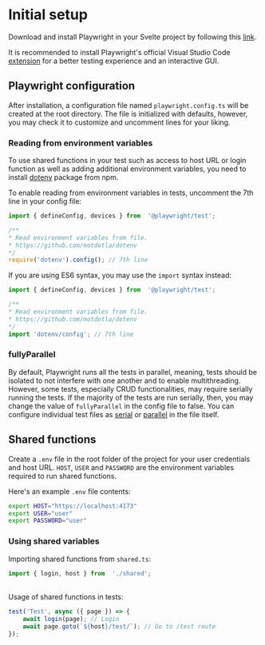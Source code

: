 # Initial setup
Download and install Playwright in your Svelte project by following this [link](https://playwright.dev/docs/intro#installing-playwright).

It is recommended to install Playwright's official Visual Studio Code [extension](https://marketplace.visualstudio.com/items?itemName=ms-playwright.playwright) for a better testing experience and an interactive GUI.
## Playwright configuration
After installation, a configuration file named `playwright.config.ts` will be created at the root directory.  The file is initialized with defaults, however, you may check it to customize and uncomment lines for your liking. 
### Reading from environment variables
To use shared functions in your test such as access to host URL or login function as well as adding additional environment variables, you need to install [dotenv](https://www.npmjs.com/package/dotenv) package from npm.

To enable reading from environment variables in tests, uncomment the 7th line in your config file:
```typescript
import { defineConfig, devices } from  '@playwright/test';

/**
* Read environment variables from file.
* https://github.com/motdotla/dotenv
*/
require('dotenv').config(); // 7th line
```
If you are using ES6 syntax, you may use the `import` syntax instead:
```typescript
import { defineConfig, devices } from  '@playwright/test';

/**
* Read environment variables from file.
* https://github.com/motdotla/dotenv
*/
import 'dotenv/config'; // 7th line
```
### fullyParallel
By default, Playwright runs all the tests in parallel, meaning, tests should be isolated to not interfere with one another and to enable multithreading. However, some tests, especially CRUD functionalities, may require serially running the tests. If the majority of the tests are run serially, then, you may change the value of `fullyParallel` in the config file to false. You can configure individual test files as [serial](https://playwright.dev/docs/test-parallel#serial-mode) or [parallel](https://playwright.dev/docs/test-parallel#parallelize-tests-in-a-single-file) in the file itself. 
## Shared functions
Create a `.env` file in the root folder of the project for your user credentials and host URL. `HOST`, `USER` and `PASSWORD` are the environment variables required to run shared functions.


Here's an example `.env` file contents:
```bash
export HOST="https://localhost:4173"
export USER="user"
export PASSWORD="user"
```
### Using shared variables
Importing shared functions from `shared.ts`:
```typescript
import { login, host } from  './shared';
```
\
Usage of shared functions in tests:
```typescript
test('Test', async ({ page }) => {
    await login(page); // Login
    await page.goto(`${host}/test/`); // Go to /test route
});
```
